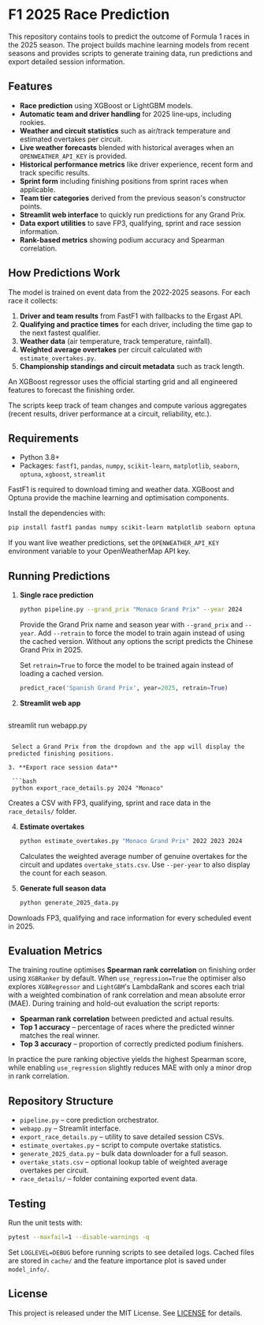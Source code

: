 # F1 2025 Race Prediction

This repository contains tools to predict the outcome of Formula&nbsp;1 races in the 2025 season. The project builds machine learning models from recent seasons and provides scripts to generate training data, run predictions and export detailed session information.

## Features

- **Race prediction** using XGBoost or LightGBM models.
- **Automatic team and driver handling** for 2025 line‑ups, including rookies.
- **Weather and circuit statistics** such as air/track temperature and estimated overtakes per circuit.
- **Live weather forecasts** blended with historical averages when an `OPENWEATHER_API_KEY` is provided.
- **Historical performance metrics** like driver experience, recent form and track specific results.
- **Sprint form** including finishing positions from sprint races when applicable.
- **Team tier categories** derived from the previous season's constructor points.
- **Streamlit web interface** to quickly run predictions for any Grand Prix.
- **Data export utilities** to save FP3, qualifying, sprint and race session information.
- **Rank-based metrics** showing podium accuracy and Spearman correlation.

## How Predictions Work

The model is trained on event data from the 2022‑2025 seasons. For each race it collects:

1. **Driver and team results** from FastF1 with fallbacks to the Ergast API.
2. **Qualifying and practice times** for each driver, including the time gap to the next fastest qualifier.
3. **Weather data** (air temperature, track temperature, rainfall).
4. **Weighted average overtakes** per circuit calculated with `estimate_overtakes.py`.
5. **Championship standings and circuit metadata** such as track length.

An XGBoost regressor uses the official starting grid and all engineered features to forecast the finishing order.

The scripts keep track of team changes and compute various aggregates (recent results, driver performance at a circuit, reliability, etc.).

## Requirements

- Python 3.8+
- Packages: `fastf1`, `pandas`, `numpy`, `scikit-learn`, `matplotlib`, `seaborn`, `optuna`, `xgboost`, `streamlit`

FastF1 is required to download timing and weather data. XGBoost and Optuna provide the machine learning and optimisation components.

Install the dependencies with:

```bash
pip install fastf1 pandas numpy scikit-learn matplotlib seaborn optuna xgboost streamlit
```
If you want live weather predictions, set the `OPENWEATHER_API_KEY` environment variable to your OpenWeatherMap API key.

## Running Predictions

1. **Single race prediction**

   ```bash
   python pipeline.py --grand_prix "Monaco Grand Prix" --year 2024
   ```

   Provide the Grand Prix name and season year with `--grand_prix` and `--year`.
   Add `--retrain` to force the model to train again instead of using the cached
   version. Without any options the script predicts the Chinese Grand Prix in
   2025.

   Set `retrain=True` to force the model to be trained again instead of loading a cached version.

   ```python
   predict_race('Spanish Grand Prix', year=2025, retrain=True)
   ```

2. **Streamlit web app**

   ```bash
  streamlit run webapp.py
  ```

   Select a Grand Prix from the dropdown and the app will display the predicted finishing positions.

3. **Export race session data**

   ```bash
   python export_race_details.py 2024 "Monaco"
   ```

   Creates a CSV with FP3, qualifying, sprint and race data in the `race_details/` folder.

4. **Estimate overtakes**

   ```bash
   python estimate_overtakes.py "Monaco Grand Prix" 2022 2023 2024
   ```

   Calculates the weighted average number of genuine overtakes for the circuit and updates `overtake_stats.csv`. Use `--per-year` to also display the count for each season.

5. **Generate full season data**

   ```bash
   python generate_2025_data.py
   ```

Downloads FP3, qualifying and race information for every scheduled event in 2025.

## Evaluation Metrics

The training routine optimises **Spearman rank correlation** on finishing order
using ``XGBRanker`` by default. When ``use_regression=True`` the optimiser also
explores ``XGBRegressor`` and ``LightGBM``'s LambdaRank and scores each trial
with a weighted combination of rank correlation and mean absolute error (MAE).
During training and hold-out evaluation the script reports:

- **Spearman rank correlation** between predicted and actual results.
- **Top 1 accuracy** – percentage of races where the predicted winner matches the real winner.
- **Top 3 accuracy** – proportion of correctly predicted podium finishers.

In practice the pure ranking objective yields the highest Spearman score,
while enabling ``use_regression`` slightly reduces MAE with only a minor drop
in rank correlation.

## Repository Structure

- `pipeline.py` – core prediction orchestrator.
- `webapp.py` – Streamlit interface.
- `export_race_details.py` – utility to save detailed session CSVs.
- `estimate_overtakes.py` – script to compute overtake statistics.
- `generate_2025_data.py` – bulk data downloader for a full season.
 - `overtake_stats.csv` – optional lookup table of weighted average overtakes per circuit.
- `race_details/` – folder containing exported event data.

## Testing

Run the unit tests with:

```bash
pytest --maxfail=1 --disable-warnings -q
```

Set `LOGLEVEL=DEBUG` before running scripts to see detailed logs. Cached files
are stored in `cache/` and the feature importance plot is saved under
`model_info/`.

## License

This project is released under the MIT License. See [LICENSE](LICENSE) for details.
